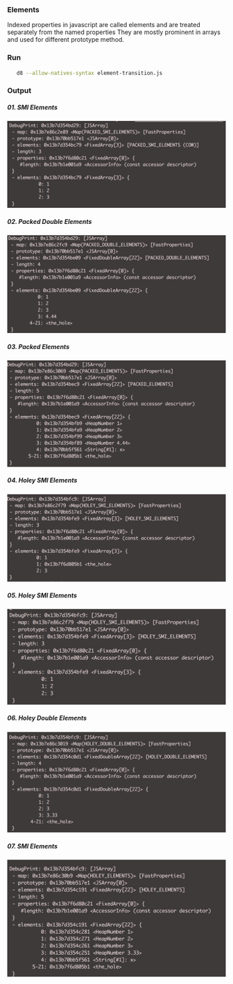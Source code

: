 ### Elements
Indexed properties in javascript are called elements and are treated separately from the named properties
They are mostly prominent in arrays and used for different prototype method.


### Run
```sh 
   d8 --allow-natives-syntax element-transition.js
```


### Output

##### 01. SMI Elements
<img src='output/01_packed_smi_elements.png' alt='smi_elements'/>

##### 02. Packed Double Elements
<img src='output/02_packed_double_elements.png' alt='packed_double_elements'/>

##### 03. Packed Elements
<img src='output/03_packed_elements.png' alt='packed_elements'/>

##### 04. Holey SMI Elements
<img src='output/04_holey_smi_elements.png' alt='holey_smi_elements'/>

##### 05. Holey SMI Elements
<img src='output/05_holey_smi_elements.png' alt='holey_smi_elements'/>

##### 06. Holey Double Elements
<img src='output/06_holey_double_elements.png' alt='holey_double_elements'/>

##### 07. SMI Elements
<img src='output/07_holey_elements.png' alt='smi_elements'/>

